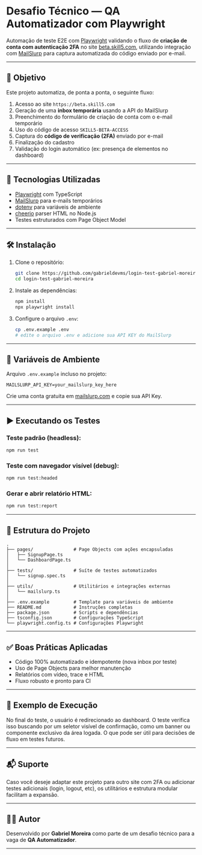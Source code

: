 # Desafio Técnico — QA Automatizador com Playwright

Automação de teste E2E com [Playwright](https://playwright.dev) validando o fluxo de **criação de conta com autenticação 2FA** no site [beta.skill5.com](https://beta.skill5.com), utilizando integração com [MailSlurp](https://mailslurp.com) para captura automatizada do código enviado por e-mail.

---

## 🚀 Objetivo

Este projeto automatiza, de ponta a ponta, o seguinte fluxo:

1. Acesso ao site `https://beta.skill5.com`
2. Geração de uma **inbox temporária** usando a API do MailSlurp
3. Preenchimento do formulário de criação de conta com o e-mail temporário
4. Uso do código de acesso `SKILL5-BETA-ACCESS`
5. Captura do **código de verificação (2FA)** enviado por e-mail
6. Finalização do cadastro
7. Validação do login automático (ex: presença de elementos no dashboard)

---

## 🧪 Tecnologias Utilizadas

- [Playwright](https://playwright.dev/) com TypeScript
- [MailSlurp](https://www.mailslurp.com) para e-mails temporários
- [dotenv](https://www.npmjs.com/package/dotenv) para variáveis de ambiente
- [cheerio](https://cheerio.js.org/) parser HTML no Node.js
- Testes estruturados com Page Object Model

---

## 🛠️ Instalação

1. Clone o repositório:
   ```bash
   git clone https://github.com/gabrieldevms/login-test-gabriel-moreira
   cd login-test-gabriel-moreira
   ```

2. Instale as dependências:
   ```bash
   npm install
   npx playwright install
   ```

3. Configure o arquivo `.env`:
   ```bash
   cp .env.example .env
   # edite o arquivo .env e adicione sua API KEY do MailSlurp
   ```

---

## 🔐 Variáveis de Ambiente

Arquivo `.env.example` incluso no projeto:

```dotenv
MAILSLURP_API_KEY=your_mailslurp_key_here
```

Crie uma conta gratuita em [mailslurp.com](https://app.mailslurp.com) e copie sua API Key.

---

## ▶️ Executando os Testes

### Teste padrão (headless):
```bash
npm run test
```

### Teste com navegador visível (debug):
```bash
npm run test:headed
```

### Gerar e abrir relatório HTML:
```bash
npm run test:report
```

---

## 📁 Estrutura do Projeto

```
.
├── pages/               # Page Objects com ações encapsuladas
│   ├── SignupPage.ts
│   └── DashboardPage.ts
│
├── tests/               # Suíte de testes automatizados
│   └── signup.spec.ts
│
├── utils/               # Utilitários e integrações externas
│   └── mailslurp.ts
│
├── .env.example         # Template para variáveis de ambiente
├── README.md            # Instruções completas
├── package.json         # Scripts e dependências
├── tsconfig.json        # Configurações TypeScript
└── playwright.config.ts # Configurações Playwright
```

---

## ✅ Boas Práticas Aplicadas

- Código 100% automatizado e idempotente (nova inbox por teste)
- Uso de Page Objects para melhor manutenção
- Relatórios com vídeo, trace e HTML
- Fluxo robusto e pronto para CI

---

## 📸 Exemplo de Execução

No final do teste, o usuário é redirecionado ao dashboard. O teste verifica isso buscando por um seletor visível de confirmação, como um banner ou componente exclusivo da área logada.
O que pode ser útil para decisões de fluxo em testes futuros.

---

## 📬 Suporte

Caso você deseje adaptar este projeto para outro site com 2FA ou adicionar testes adicionais (login, logout, etc), os utilitários e estrutura modular facilitam a expansão.

---

## 👨‍💻 Autor

Desenvolvido por **Gabriel Moreira** como parte de um desafio técnico para a vaga de **QA Automatizador**.

---